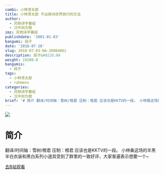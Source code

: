 ```yaml
---
combi: 小林贤太郎
title: 小林贤太郎 不出房间世界旅行的方法
author:
  - 风物诗字幕组
  - 汉中则为橙
zmz: 风物诗字幕组
publishdate: '2001-01-03'
bangumi: 段子
date: '2018-07-20'
slug: 2018-07-03-NA-26064061
description: 段子&#8226;NA
weight: 19280.0
bangumis:
  - 段子
tags:
  - 小林贤太郎
  - rahmens
categories:
  - 风物诗字幕组
  - 汉中则为橙
brief: '# 简介 翻译/时间轴：雪树/橙君 压制：橙君 应该也是KKTV的一段。 小林桑这场的半黑半白衣装和黑白系列小道具受到了群里的一致好评，大家普遍表示想要一个~'
---
```

![](https://i.imgur.com/qOk8W8W.jpg)
# 简介  
翻译/时间轴：雪树/橙君 压制：橙君
应该也是KKTV的一段。
小林桑这场的半黑半白衣装和黑白系列小道具受到了群里的一致好评，大家普遍表示想要一个~  

[去B站观看](https://www.bilibili.com/video/av26064061/)
 
